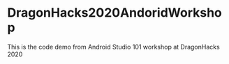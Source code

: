 # DragonHacks2020AndoridWorkshop
This is the code demo from Android Studio 101 workshop at DragonHacks 2020

